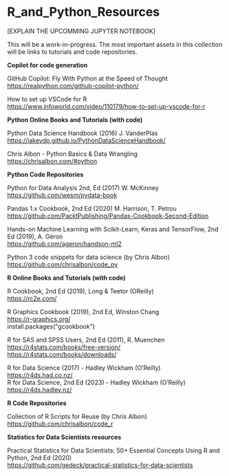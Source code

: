 # R_and_Python_Resources

[EXPLAIN THE UPCOMMING JUPYTER NOTEBOOK]

This will be a work-in-progress.  The most important assets in this collection will be links to tutorials and code repositories.

**Copilot for code generation**

GitHub Copilot: Fly With Python at the Speed of Thought  
https://realpython.com/github-copilot-python/  

How to set up VSCode for R  
https://www.infoworld.com/video/110179/how-to-set-up-vscode-for-r  

**Python Online Books and Tutorials (with code)**

Python Data Science Handbook (2016) J. VanderPlas  
https://jakevdp.github.io/PythonDataScienceHandbook/

Chris Albon - Python Basics & Data Wrangling  
https://chrisalbon.com/#python  
  

**Python Code Repositories**

Python for Data Analysis 2nd, Ed (2017) W. McKinney  
https://github.com/wesm/pydata-book  

Pandas 1.x Cookbook, 2nd Ed (2020) M. Harrison, T. Petrou  
https://github.com/PacktPublishing/Pandas-Cookbook-Second-Edition  

Hands-on Machine Learning with Scikit-Learn, Keras and TensorFlow, 2nd Ed (2019), A. Géron  
https://github.com/ageron/handson-ml2  
  
Python 3 code snippets for data science (by Chris Albon)  
https://github.com/chrisalbon/code_py


**R Online Books and Tutorials (with code)**

R Cookbook, 2nd Ed (2019), Long & Teetor (OReilly)  
https://rc2e.com/

R Graphics Cookbook (2019), 2nd Ed, Winston Chang  
https://r-graphics.org/  
install.packages("gcookbook")

R for SAS and SPSS Users, 2nd Ed (2011), R. Muenchen  
https://r4stats.com/books/free-version/  
https://r4stats.com/books/downloads/

R for Data Science (2017) - Hadley Wickham (O’Reilly)  
https://r4ds.had.co.nz/  
R for Data Science, 2nd Ed (2023) - Hadley Wickham (O’Reilly)  
https://r4ds.hadley.nz/

**R Code Repositories**

Collection of R Scripts for Reuse (by Chris Albon)  
https://github.com/chrisalbon/code_r  


**Statistics for Data Scientists resources**

Practical Statistics for Data Scientists: 50+ Essential Concepts Using R and Python, 2nd Ed (2020)  
https://github.com/gedeck/practical-statistics-for-data-scientists  





